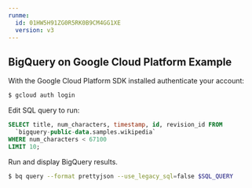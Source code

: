 ```yaml
---
runme:
  id: 01HW5H91ZG0R5RK0B9CM4GG1XE
  version: v3
---
```


## BigQuery on Google Cloud Platform Example

With the Google Cloud Platform SDK installed authenticate your account:

```sh {"id":"01HW5H91ZG0R5RK0B9CD77F41D"}
$ gcloud auth login
```

Edit SQL query to run:

```sql {"id":"01HW5HMS8KPR7JSVR2E9F3DFS5","name":"SQL_QUERY","terminalRows":"5"}
SELECT title, num_characters, timestamp, id, revision_id FROM
  `bigquery-public-data.samples.wikipedia`
WHERE num_characters < 67100
LIMIT 10;
```

Run and display BigQuery results.

```sh {"id":"01HW5H91ZG0R5RK0B9CG5R2KB6","interactive":"false","mimeType":"application/json"}
$ bq query --format prettyjson --use_legacy_sql=false $SQL_QUERY
```
